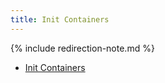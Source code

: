 ```yaml
---
title: Init Containers
---
```


{% include redirection-note.md %}

* [Init Containers](/docs/concepts/abstractions/init-containers/)